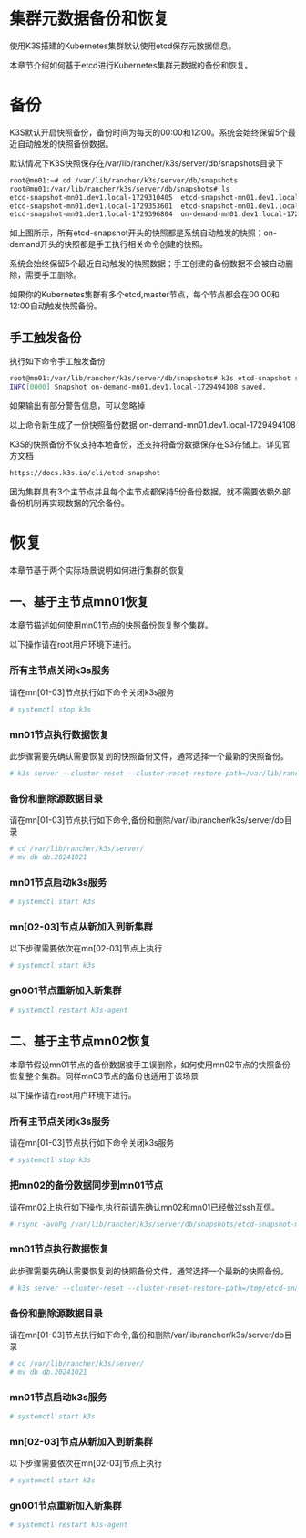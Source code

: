 # 集群元数据备份和恢复

使用K3S搭建的Kubernetes集群默认使用etcd保存元数据信息。

本章节介绍如何基于etcd进行Kubernetes集群元数据的备份和恢复。

# 备份

K3S默认开启快照备份，备份时间为每天的00:00和12:00。系统会始终保留5个最近自动触发的快照备份数据。

默认情况下K3S快照保存在/var/lib/rancher/k3s/server/db/snapshots目录下

```bash
root@mn01:~# cd /var/lib/rancher/k3s/server/db/snapshots
root@mn01:/var/lib/rancher/k3s/server/db/snapshots# ls
etcd-snapshot-mn01.dev1.local-1729310405  etcd-snapshot-mn01.dev1.local-1729440002  on-demand-mn01.dev1.local-1729149615
etcd-snapshot-mn01.dev1.local-1729353601  etcd-snapshot-mn01.dev1.local-1729483202  on-demand-mn01.dev1.local-1729150013
etcd-snapshot-mn01.dev1.local-1729396804  on-demand-mn01.dev1.local-1729149154
```

如上图所示，所有etcd-snapshot开头的快照都是系统自动触发的快照；on-demand开头的快照都是手工执行相关命令创建的快照。

系统会始终保留5个最近自动触发的快照数据；手工创建的备份数据不会被自动删除，需要手工删除。

如果你的Kubernetes集群有多个etcd,master节点，每个节点都会在00:00和12:00自动触发快照备份。

## 手工触发备份

执行如下命令手工触发备份

```bash
root@mn01:/var/lib/rancher/k3s/server/db/snapshots# k3s etcd-snapshot save
INFO[0000] Snapshot on-demand-mn01.dev1.local-1729494108 saved.
```

如果输出有部分警告信息，可以忽略掉

以上命令新生成了一份快照备份数据 on-demand-mn01.dev1.local-1729494108

K3S的快照备份不仅支持本地备份，还支持将备份数据保存在S3存储上。详见官方文档

```html
https://docs.k3s.io/cli/etcd-snapshot
```

因为集群具有3个主节点并且每个主节点都保持5份备份数据，就不需要依赖外部备份机制再实现数据的冗余备份。

# 恢复

本章节基于两个实际场景说明如何进行集群的恢复

## 一、基于主节点mn01恢复

本章节描述如何使用mn01节点的快照备份恢复整个集群。

以下操作请在root用户环境下进行。

### 所有主节点关闭k3s服务

请在mn[01-03]节点执行如下命令关闭k3s服务

```bash
# systemctl stop k3s
```

### mn01节点执行数据恢复

此步骤需要先确认需要恢复到的快照备份文件，通常选择一个最新的快照备份。

```bash
# k3s server --cluster-reset --cluster-reset-restore-path=/var/lib/rancher/k3s/server/db/snapshots/etcd-snapshot-mn01.dev1.local-1729483202
```

### 备份和删除源数据目录

请在mn[01-03]节点执行如下命令,备份和删除/var/lib/rancher/k3s/server/db目录

```bash
# cd /var/lib/rancher/k3s/server/
# mv db db.20241021
```

### mn01节点启动k3s服务

```bash
# systemctl start k3s
```

### mn[02-03]节点从新加入到新集群

以下步骤需要依次在mn[02-03]节点上执行

```bash
# systemctl start k3s
```

### gn001节点重新加入新集群

```bash
# systemctl restart k3s-agent
```

## 二、基于主节点mn02恢复

本章节假设mn01节点的备份数据被手工误删除，如何使用mn02节点的快照备份恢复整个集群。同样mn03节点的备份也适用于该场景

以下操作请在root用户环境下进行。

### 所有主节点关闭k3s服务

请在mn[01-03]节点执行如下命令关闭k3s服务

```bash
# systemctl stop k3s
```

### 把mn02的备份数据同步到mn01节点

请在mn02上执行如下操作,执行前请先确认mn02和mn01已经做过ssh互信。

```bash
# rsync -avoPg /var/lib/rancher/k3s/server/db/snapshots/etcd-snapshot-mn01.dev1.local-1729483202 mn01:/tmp/etcd-snapshot-mn01.dev1.local-1729483202
```

### mn01节点执行数据恢复

此步骤需要先确认需要恢复到的快照备份文件，通常选择一个最新的快照备份。

```bash
# k3s server --cluster-reset --cluster-reset-restore-path=/tmp/etcd-snapshot-mn01.dev1.local-1729483202
```

### 备份和删除源数据目录

请在mn[01-03]节点执行如下命令,备份和删除/var/lib/rancher/k3s/server/db目录

```bash
# cd /var/lib/rancher/k3s/server/
# mv db db.20241021
```

### mn01节点启动k3s服务

```bash
# systemctl start k3s
```

### mn[02-03]节点从新加入到新集群

以下步骤需要依次在mn[02-03]节点上执行

```bash
# systemctl start k3s
```

### gn001节点重新加入新集群

```bash
# systemctl restart k3s-agent
```
